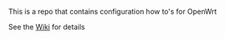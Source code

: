 This is a repo that contains configuration how to's for OpenWrt

See the [Wiki](https://github.com/DerekGn/OpenWrt/wiki) for details
